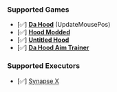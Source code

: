 ### Supported Games
* [✅] [**Da Hood**](https://www.roblox.com/games/2788229376/Da-Hood) (UpdateMousePos)
* [✅] [**Hood Modded**](https://www.roblox.com/games/5602055394/Hood-Modded)
* [✅] [**Untitled Hood**](https://www.roblox.com/games/9183932460/Untitled-Hood)
* [✅] [**Da Hood Aim Trainer**](https://www.roblox.com/games/9824221333/UPDATE-Da-Hood-Aim-Trainer)

### Supported Executors
* [✅] [Synapse X](https://x.synapse.to/)
